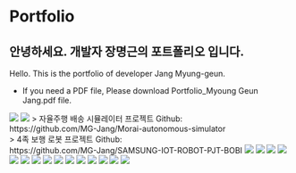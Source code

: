 # Portfolio
 
## 안녕하세요. 개발자 장명근의 포트폴리오 입니다.<br/>
Hello. This is the portfolio of developer Jang Myung-geun.
- If you need a PDF file, Please download Portfolio_Myoung Geun Jang.pdf file. 

<img src="./img/001.jpg">
<img src="./img/002.jpg">
> 자율주행 배송 시뮬레이터 프로젝트 Github: <br>
https://github.com/MG-Jang/Morai-autonomous-simulator
<br>
> 4족 보행 로봇 프로젝트 Github: <br>
https://github.com/MG-Jang/SAMSUNG-IOT-ROBOT-PJT-BOBI

<img src="./img/003.jpg">
<img src="./img/004.jpg">
<img src="./img/005.jpg">
<img src="./img/006.jpg">
<img src="./img/007.jpg">
<img src="./img/008.jpg">
<img src="./img/009.jpg">
<img src="./img/010.jpg">
<img src="./img/011.jpg">
<img src="./img/012.jpg">
<img src="./img/013.jpg">
<img src="./img/014.jpg">
<img src="./img/015.jpg">
<img src="./img/016.jpg">
<img src="./img/017.jpg">
